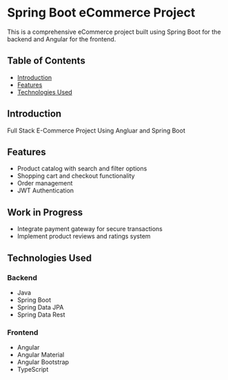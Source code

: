 # Spring Boot eCommerce Project

This is a comprehensive eCommerce project built using Spring Boot for the backend and Angular for the frontend.

## Table of Contents

- [Introduction](#introduction)
- [Features](#features)
- [Technologies Used](#technologies-used)


## Introduction

Full Stack E-Commerce Project Using Angluar and Spring Boot 

## Features


- Product catalog with search and filter options
- Shopping cart and checkout functionality
- Order management
- JWT Authentication
  
## Work in Progress

- Integrate payment gateway for secure transactions
- Implement product reviews and ratings system

  
## Technologies Used

### Backend

- Java
- Spring Boot
- Spring Data JPA
- Spring Data Rest

### Frontend

- Angular
- Angular Material
- Angular Bootstrap
- TypeScript




